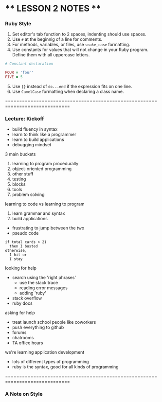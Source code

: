 # ** LESSON 2 NOTES **

### **Ruby Style**

1. Set editor's tab function to 2 spaces, indenting should use spaces.
2. Use `#` at the beginnig of a line for comments.
3. For methods, variables, or files, use `snake_case` formatting.
4. Use constants for values that will not change in your Ruby program. Define them with all uppercase letters.
```ruby
# Constant declaration

FOUR = 'four'
FIVE = 5
```
5. Use `{}` instead of `do...end` if the expression fits on one line.
6. Use `CamelCase` formatting when declaring a class name.

=============================================================================

### **Lecture: Kickoff**

- build fluency in syntax
- learn to think like a programmer
- learn to build applications
- debugging mindset

3 main buckets

1. learning to program procedurally
2. object-oriented programming
3. other stuff
  1. testing
  2. blocks
  3. tools
  4. problem solving

learning to code vs learning to program
1. learn grammar and syntax
2. build applications
- frustrating to jump between the two
- pseudo code
```
if total cards > 21
  then I busted
otherwise,
  1 hit or
  I stay
```

looking for help
- search using the 'right phrases'
  - use the stack trace
  - reading error messages
  - adding 'ruby'
- stack overflow
- ruby docs
 
asking for help
- treat launch school people like coworkers
- push everything to github
- forums
- chatrooms
- TA office hours

we're learning application development
- lots of different types of programming
- ruby is the syntax, good for all kinds of programming


=============================================================================

### **A Note on Style**


